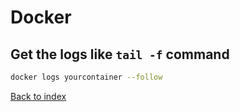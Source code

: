 # Docker

## Get the logs like `tail -f` command

```bash
docker logs yourcontainer --follow
```

[Back to index](../../README.md)
